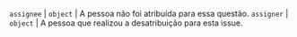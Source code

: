 `assignee` | `object` | A pessoa não foi atribuída para essa questão. `assigner` | `object` | A pessoa que realizou a desatribuição para esta issue.